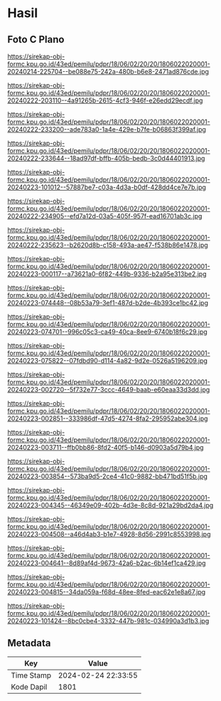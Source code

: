 # Hasil

## Foto C Plano

https://sirekap-obj-formc.kpu.go.id/43ed/pemilu/pdpr/18/06/02/20/20/1806022020001-20240214-225704--be088e75-242a-480b-b6e8-2471ad876cde.jpg

https://sirekap-obj-formc.kpu.go.id/43ed/pemilu/pdpr/18/06/02/20/20/1806022020001-20240222-203110--4a91265b-2615-4cf3-946f-e26edd29ecdf.jpg

https://sirekap-obj-formc.kpu.go.id/43ed/pemilu/pdpr/18/06/02/20/20/1806022020001-20240222-233200--ade783a0-1a4e-429e-b7fe-b06863f399af.jpg

https://sirekap-obj-formc.kpu.go.id/43ed/pemilu/pdpr/18/06/02/20/20/1806022020001-20240222-233644--18ad97df-bffb-405b-bedb-3c0d44401913.jpg

https://sirekap-obj-formc.kpu.go.id/43ed/pemilu/pdpr/18/06/02/20/20/1806022020001-20240223-101012--57887be7-c03a-4d3a-b0df-428dd4ce7e7b.jpg

https://sirekap-obj-formc.kpu.go.id/43ed/pemilu/pdpr/18/06/02/20/20/1806022020001-20240222-234905--efd7a12d-03a5-405f-957f-ead16701ab3c.jpg

https://sirekap-obj-formc.kpu.go.id/43ed/pemilu/pdpr/18/06/02/20/20/1806022020001-20240222-235623--b2620d8b-c158-493a-ae47-f538b86e1478.jpg

https://sirekap-obj-formc.kpu.go.id/43ed/pemilu/pdpr/18/06/02/20/20/1806022020001-20240223-000117--a73621a0-6f82-449b-9336-b2a95e313be2.jpg

https://sirekap-obj-formc.kpu.go.id/43ed/pemilu/pdpr/18/06/02/20/20/1806022020001-20240223-074448--08b53a79-3ef1-487d-b2de-4b393ce1bc42.jpg

https://sirekap-obj-formc.kpu.go.id/43ed/pemilu/pdpr/18/06/02/20/20/1806022020001-20240223-074701--996c05c3-ca49-40ca-8ee9-6740b18f6c29.jpg

https://sirekap-obj-formc.kpu.go.id/43ed/pemilu/pdpr/18/06/02/20/20/1806022020001-20240223-075822--07fdbd90-d114-4a82-9d2e-0526a5196209.jpg

https://sirekap-obj-formc.kpu.go.id/43ed/pemilu/pdpr/18/06/02/20/20/1806022020001-20240223-002720--5f732e77-3ccc-4649-baab-e60eaa33d3dd.jpg

https://sirekap-obj-formc.kpu.go.id/43ed/pemilu/pdpr/18/06/02/20/20/1806022020001-20240223-002851--333986df-47d5-4274-8fa2-295952abe304.jpg

https://sirekap-obj-formc.kpu.go.id/43ed/pemilu/pdpr/18/06/02/20/20/1806022020001-20240223-003711--ffb0bb86-8fd2-40f5-b146-d0903a5d79b4.jpg

https://sirekap-obj-formc.kpu.go.id/43ed/pemilu/pdpr/18/06/02/20/20/1806022020001-20240223-003854--573ba9d5-2ce4-41c0-9882-bb471bd51f5b.jpg

https://sirekap-obj-formc.kpu.go.id/43ed/pemilu/pdpr/18/06/02/20/20/1806022020001-20240223-004345--46349e09-402b-4d3e-8c8d-921a29bd2da4.jpg

https://sirekap-obj-formc.kpu.go.id/43ed/pemilu/pdpr/18/06/02/20/20/1806022020001-20240223-004508--a46d4ab3-b1e7-4928-8d56-2991c8553998.jpg

https://sirekap-obj-formc.kpu.go.id/43ed/pemilu/pdpr/18/06/02/20/20/1806022020001-20240223-004641--8d89af4d-9673-42a6-b2ac-6b14ef1ca429.jpg

https://sirekap-obj-formc.kpu.go.id/43ed/pemilu/pdpr/18/06/02/20/20/1806022020001-20240223-004815--34da059a-f68d-48ee-8fed-eac62e1e8a67.jpg

https://sirekap-obj-formc.kpu.go.id/43ed/pemilu/pdpr/18/06/02/20/20/1806022020001-20240223-101424--8bc0cbe4-3332-447b-981c-034990a3d1b3.jpg


## Metadata

| Key        | Value               |
| ---------- | ------------------- |
| Time Stamp | 2024-02-24 22:33:55 |
| Kode Dapil | 1801                |



